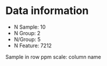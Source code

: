# Data information

* N Sample: 10
* N Group: 2
* N/Group: 5
* N Feature: 7212

Sample in row
ppm scale: column name
